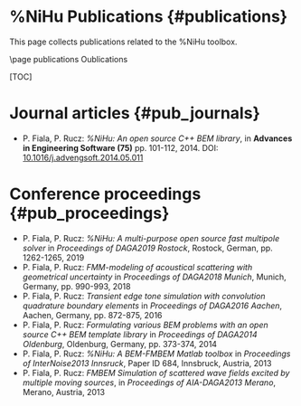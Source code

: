 %NiHu Publications {#publications}
==================

This page collects publications related to the %NiHu toolbox.

\page publications Oublications

[TOC]

Journal articles {#pub_journals}
================

- P. Fiala, P. Rucz: _%NiHu: An open source C++ BEM library_, in **Advances in Engineering Software (75)** pp. 101-112, 2014. DOI: [10.1016/j.advengsoft.2014.05.011](http://dx.doi.org/10.1016/j.advengsoft.2014.05.011)

Conference proceedings {#pub_proceedings}
======================

- P. Fiala, P. Rucz: _%NiHu: A multi-purpose open source fast multipole solver_ in _Proceedings of DAGA2019 Rostock_, Rostock, German, pp. 1262-1265, 2019
- P. Fiala, P. Rucz: _FMM-modeling of acoustical scattering with geometrical uncertainty_ in _Proceedings of DAGA2018 Munich_, Munich, Germany, pp. 990-993, 2018
- P. Fiala, P. Rucz: _Transient edge tone simulation with convolution quadrature boundary elements_ in _Proceedings of DAGA2016 Aachen_, Aachen, Germany, pp. 872-875, 2016
- P. Fiala, P. Rucz: _Formulating various BEM problems with an open source C++ BEM template library_ in _Proceedings of DAGA2014 Oldenburg_, Oldenburg, Germany, pp. 373-374, 2014
- P. Fiala, P. Rucz: _%NiHu: A BEM-FMBEM Matlab toolbox_ in _Proceedings of InterNoise2013 Innsruck_, Paper ID 684, Innsbruck, Austria, 2013
- P. Fiala, P. Rucz: _FMBEM Simulation of scattered wave fields excited by multiple moving sources_, in _Proceedings of AIA-DAGA2013 Merano_, Merano, Austria, 2013

